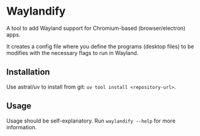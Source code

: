 # Waylandify

A tool to add Wayland support for Chromium-based (browser/electron) apps.

It creates a config file where you define the programs (desktop files) to be modifies with the necessary flags to run in Wayland.

## Installation

Use astral/uv to install from git: `uv tool install <repository-url>`.

## Usage

Usage should be self-explanatory. Run `waylandify --help` for more information.
